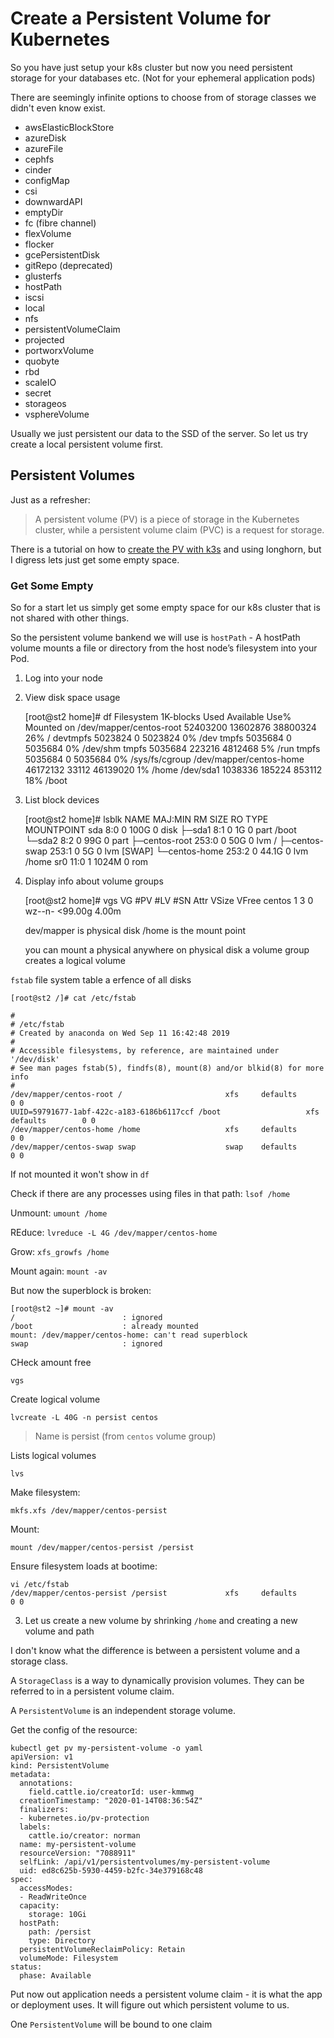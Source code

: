 # Create a Persistent Volume for Kubernetes

So you have just setup your k8s cluster but now you need persistent storage for your databases etc. (Not for your ephemeral application pods)

There are seemingly infinite options to choose from of storage classes we didn't even know exist.

* awsElasticBlockStore
* azureDisk
* azureFile
* cephfs
* cinder
* configMap
* csi
* downwardAPI
* emptyDir
* fc (fibre channel)
* flexVolume
* flocker
* gcePersistentDisk
* gitRepo (deprecated)
* glusterfs
* hostPath
* iscsi
* local
* nfs
* persistentVolumeClaim
* projected
* portworxVolume
* quobyte
* rbd
* scaleIO
* secret
* storageos
* vsphereVolume

Usually we just persistent our data to the SSD of the server.
So let us try create a local persistent volume first.

## Persistent Volumes

Just as a refresher:

> A persistent volume (PV) is a piece of storage in the Kubernetes cluster, while a persistent volume claim (PVC) is a request for storage.

There is a tutorial on how to [create the PV with k3s](https://rancher.com/docs/k3s/latest/en/storage/) and using longhorn, but I digress lets just get some empty space.

### Get Some Empty

So for a start let us simply get some empty space for our k8s cluster that is not shared with other things.

So the persistent volume bankend we will use is `hostPath` - A hostPath volume mounts a file or directory from the host node’s filesystem into your Pod.

1. Log into your node

2. View disk space usage

    [root@st2 home]# df
    Filesystem              1K-blocks     Used Available Use% Mounted on
    /dev/mapper/centos-root  52403200 13602876  38800324  26% /
    devtmpfs                  5023824        0   5023824   0% /dev
    tmpfs                     5035684        0   5035684   0% /dev/shm
    tmpfs                     5035684   223216   4812468   5% /run
    tmpfs                     5035684        0   5035684   0% /sys/fs/cgroup
    /dev/mapper/centos-home  46172132    33112  46139020   1% /home
    /dev/sda1                 1038336   185224    853112  18% /boot

2. List block devices

    [root@st2 home]# lsblk
    NAME            MAJ:MIN RM  SIZE RO TYPE MOUNTPOINT
    sda               8:0    0  100G  0 disk 
    ├─sda1            8:1    0    1G  0 part /boot
    └─sda2            8:2    0   99G  0 part 
    ├─centos-root 253:0    0   50G  0 lvm  /
    ├─centos-swap 253:1    0    5G  0 lvm  [SWAP]
    └─centos-home 253:2    0 44.1G  0 lvm  /home
    sr0              11:0    1 1024M  0 rom 
    
2. Display info about volume groups

    [root@st2 home]# vgs
    VG     #PV #LV #SN Attr   VSize   VFree
    centos   1   3   0 wz--n- <99.00g 4.00m
    
    dev/mapper is physical disk
    /home is the mount point
    
    you can mount a physical anywhere
    on physical disk a volume group creates a logical volume 

`fstab` file system table a erfence of all disks

    [root@st2 /]# cat /etc/fstab 

    #
    # /etc/fstab
    # Created by anaconda on Wed Sep 11 16:42:48 2019
    #
    # Accessible filesystems, by reference, are maintained under '/dev/disk'
    # See man pages fstab(5), findfs(8), mount(8) and/or blkid(8) for more info
    #
    /dev/mapper/centos-root /                       xfs     defaults        0 0
    UUID=59791677-1abf-422c-a183-6186b6117ccf /boot                   xfs     defaults        0 0
    /dev/mapper/centos-home /home                   xfs     defaults        0 0
    /dev/mapper/centos-swap swap                    swap    defaults        0 0

If not mounted it won't show in `df`

Check if there are any processes using files in that path: `lsof /home`

Unmount: `umount /home`

REduce: `lvreduce -L 4G /dev/mapper/centos-home`

Grow: `xfs_growfs /home`

Mount again: `mount -av`

But now the superblock is broken:

    [root@st2 ~]# mount -av
    /                        : ignored
    /boot                    : already mounted
    mount: /dev/mapper/centos-home: can't read superblock
    swap                     : ignored

CHeck amount free

    vgs

Create logical volume

    lvcreate -L 40G -n persist centos

> Name is persist (from `centos` volume group)

Lists logical volumes

    lvs

Make filesystem:

    mkfs.xfs /dev/mapper/centos-persist 

Mount:

    mount /dev/mapper/centos-persist /persist

Ensure filesystem loads at bootime:

    vi /etc/fstab
    /dev/mapper/centos-persist /persist             xfs     defaults        0 0


3. Let us create a new volume by shrinking `/home` and creating a new volume and path


I don't know what the difference is between a persistent volume and a storage class.

A `StorageClass` is a way to dynamically provision volumes.
They can be referred to in a persistent volume claim.

A `PersistentVolume` is an independent storage volume.

Get the config of the resource:

    kubectl get pv my-persistent-volume -o yaml
    apiVersion: v1
    kind: PersistentVolume
    metadata:
      annotations:
        field.cattle.io/creatorId: user-kmmwg
      creationTimestamp: "2020-01-14T08:36:54Z"
      finalizers:
      - kubernetes.io/pv-protection
      labels:
        cattle.io/creator: norman
      name: my-persistent-volume
      resourceVersion: "7088911"
      selfLink: /api/v1/persistentvolumes/my-persistent-volume
      uid: ed8c625b-5930-4459-b2fc-34e379168c48
    spec:
      accessModes:
      - ReadWriteOnce
      capacity:
        storage: 10Gi
      hostPath:
        path: /persist
        type: Directory
      persistentVolumeReclaimPolicy: Retain
      volumeMode: Filesystem
    status:
      phase: Available

Put now out application needs a persistent volume claim - it is what the app or deployment uses.
It will figure out which persistent volume to us.

One `PersistentVolume` will be bound to one claim

    